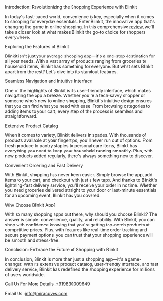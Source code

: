 Introduction: Revolutionizing the Shopping Experience with Blinkit

In today's fast-paced world, convenience is key, especially when it comes to shopping for everyday essentials. Enter Blinkit, the innovative app that's changing the game in online shopping. In this comprehensive <a href="https://miracuves.com/">review</a>, we'll take a closer look at what makes Blinkit the go-to choice for shoppers everywhere.

Exploring the Features of Blinkit

Blinkit isn't just your average shopping app—it's a one-stop destination for all your needs. With a vast array of products ranging from groceries to household items, Blinkit has something for everyone. But what sets Blinkit apart from the rest? Let's dive into its standout features.

Seamless Navigation and Intuitive Interface

One of the highlights of Blinkit is its user-friendly interface, which makes navigating the app a breeze. Whether you're a tech-savvy shopper or someone who's new to online shopping, Blinkit's intuitive design ensures that you can find what you need with ease. From browsing categories to adding items to your cart, every step of the process is seamless and straightforward.

Extensive Product Catalog

When it comes to variety, Blinkit delivers in spades. With thousands of products available at your fingertips, you'll never run out of options. From fresh produce to pantry staples to personal care items, Blinkit has everything you need to keep your household running smoothly. Plus, with new products added regularly, there's always something new to discover.

Convenient Ordering and Fast Delivery

With Blinkit, shopping has never been easier. Simply browse the app, add items to your cart, and checkout with just a few taps. And thanks to Blinkit's lightning-fast delivery service, you'll receive your order in no time. Whether you need groceries delivered straight to your door or last-minute essentials for an upcoming event, Blinkit has you covered.

Why Choose <a href="https://miracuves.com/product/blinkit-clone/">Blinkit App</a>?

With so many shopping apps out there, why should you choose Blinkit? The answer is simple: convenience, quality, and reliability. With Blinkit, you can shop with confidence knowing that you're getting top-notch products at competitive prices. Plus, with features like real-time order tracking and secure payment options, you can trust that your shopping experience will be smooth and stress-free.

Conclusion: Embrace the Future of Shopping with Blinkit

In conclusion, Blinkit is more than just a shopping app—it's a game-changer. With its extensive product catalog, user-friendly interface, and fast delivery service, Blinkit has redefined the shopping experience for millions of users worldwide. 

Call Us For More Details:<a href="https://miracuves.com/"> +919830009649</a>

Email Us :info@miracuves.com

